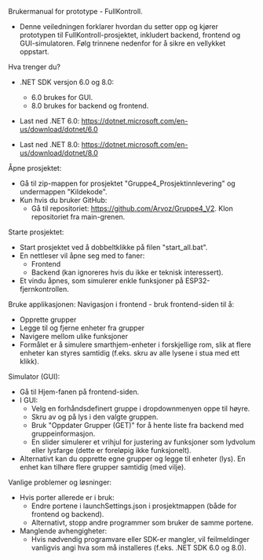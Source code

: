 Brukermanual for prototype - FullKontroll.
- Denne veiledningen forklarer hvordan du setter opp og kjører prototypen til FullKontroll-prosjektet, inkludert backend, frontend og GUI-simulatoren. Følg trinnene nedenfor for å sikre en vellykket oppstart.


Hva trenger du?
- .NET SDK versjon 6.0 og 8.0:
    - 6.0 brukes for GUI.
    - 8.0 brukes for backend og frontend.

- Last ned .NET 6.0: https://dotnet.microsoft.com/en-us/download/dotnet/6.0
- Last ned .NET 8.0: https://dotnet.microsoft.com/en-us/download/dotnet/8.0


Åpne prosjektet:
- Gå til zip-mappen for prosjektet "Gruppe4_Prosjektinnlevering" og undermappen "Kildekode".
- Kun hvis du bruker GitHub: 
    - Gå til repositoriet: https://github.com/Arvoz/Gruppe4_V2. Klon repositoriet fra main-grenen.


Starte prosjektet:
- Start prosjektet ved å dobbeltklikke på filen "start_all.bat".
- En nettleser vil åpne seg med to faner:
    - Frontend
    - Backend (kan ignoreres hvis du ikke er teknisk interessert).
- Et vindu åpnes, som simulerer enkle funksjoner på ESP32-fjernkontrollen.


Bruke applikasjonen:
Navigasjon i frontend - bruk frontend-siden til å:
- Opprette grupper
- Legge til og fjerne enheter fra grupper
- Navigere mellom ulike funksjoner
- Formålet er å simulere smarthjem-enheter i forskjellige rom, slik at flere enheter kan styres samtidig (f.eks. skru av alle lysene i stua med ett klikk).

Simulator (GUI):
- Gå til Hjem-fanen på frontend-siden.
- I GUI:
    - Velg en forhåndsdefinert gruppe i dropdownmenyen oppe til høyre.
    - Skru av og på lys i den valgte gruppen.
    - Bruk "Oppdater Grupper (GET)" for å hente liste fra backend med gruppeinformasjon.
    - En slider simulerer et vrihjul for justering av funksjoner som lydvolum eller lysfarge (dette er foreløpig ikke funksjonelt).
- Alternativt kan du opprette egne grupper og legge til enheter (lys). En enhet kan tilhøre flere grupper samtidig (med vilje).


Vanlige problemer og løsninger:
- Hvis porter allerede er i bruk:
    - Endre portene i launchSettings.json i prosjektmappen (både for frontend og backend).
    - Alternativt, stopp andre programmer som bruker de samme portene.
- Manglende avhengigheter:
    - Hvis nødvendig programvare eller SDK-er mangler, vil feilmeldinger vanligvis angi hva som må installeres (f.eks. .NET SDK 6.0 og 8.0).
